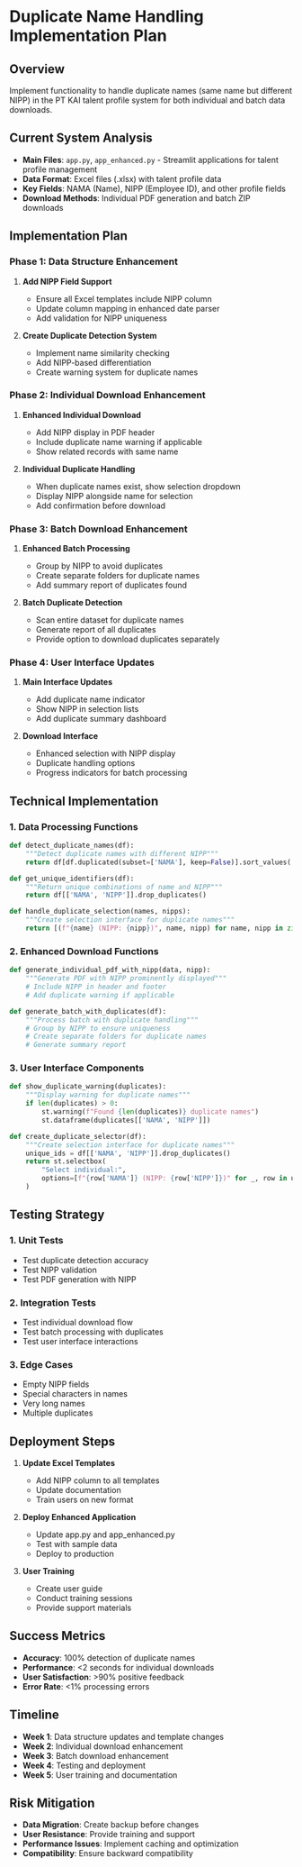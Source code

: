 # Duplicate Name Handling Implementation Plan

## Overview
Implement functionality to handle duplicate names (same name but different NIPP) in the PT KAI talent profile system for both individual and batch data downloads.

## Current System Analysis
- **Main Files**: `app.py`, `app_enhanced.py` - Streamlit applications for talent profile management
- **Data Format**: Excel files (.xlsx) with talent profile data
- **Key Fields**: NAMA (Name), NIPP (Employee ID), and other profile fields
- **Download Methods**: Individual PDF generation and batch ZIP downloads

## Implementation Plan

### Phase 1: Data Structure Enhancement
1. **Add NIPP Field Support**
   - Ensure all Excel templates include NIPP column
   - Update column mapping in enhanced date parser
   - Add validation for NIPP uniqueness

2. **Create Duplicate Detection System**
   - Implement name similarity checking
   - Add NIPP-based differentiation
   - Create warning system for duplicate names

### Phase 2: Individual Download Enhancement
1. **Enhanced Individual Download**
   - Add NIPP display in PDF header
   - Include duplicate name warning if applicable
   - Show related records with same name

2. **Individual Duplicate Handling**
   - When duplicate names exist, show selection dropdown
   - Display NIPP alongside name for selection
   - Add confirmation before download

### Phase 3: Batch Download Enhancement
1. **Enhanced Batch Processing**
   - Group by NIPP to avoid duplicates
   - Create separate folders for duplicate names
   - Add summary report of duplicates found

2. **Batch Duplicate Detection**
   - Scan entire dataset for duplicate names
   - Generate report of all duplicates
   - Provide option to download duplicates separately

### Phase 4: User Interface Updates
1. **Main Interface Updates**
   - Add duplicate name indicator
   - Show NIPP in selection lists
   - Add duplicate summary dashboard

2. **Download Interface**
   - Enhanced selection with NIPP display
   - Duplicate handling options
   - Progress indicators for batch processing

## Technical Implementation

### 1. Data Processing Functions
```python
def detect_duplicate_names(df):
    """Detect duplicate names with different NIPP"""
    return df[df.duplicated(subset=['NAMA'], keep=False)].sort_values('NAMA')

def get_unique_identifiers(df):
    """Return unique combinations of name and NIPP"""
    return df[['NAMA', 'NIPP']].drop_duplicates()

def handle_duplicate_selection(names, nipps):
    """Create selection interface for duplicate names"""
    return [(f"{name} (NIPP: {nipp})", name, nipp) for name, nipp in zip(names, nipps)]
```

### 2. Enhanced Download Functions
```python
def generate_individual_pdf_with_nipp(data, nipp):
    """Generate PDF with NIPP prominently displayed"""
    # Include NIPP in header and footer
    # Add duplicate warning if applicable

def generate_batch_with_duplicates(df):
    """Process batch with duplicate handling"""
    # Group by NIPP to ensure uniqueness
    # Create separate folders for duplicate names
    # Generate summary report
```

### 3. User Interface Components
```python
def show_duplicate_warning(duplicates):
    """Display warning for duplicate names"""
    if len(duplicates) > 0:
        st.warning(f"Found {len(duplicates)} duplicate names")
        st.dataframe(duplicates[['NAMA', 'NIPP']])

def create_duplicate_selector(df):
    """Create selection interface for duplicate names"""
    unique_ids = df[['NAMA', 'NIPP']].drop_duplicates()
    return st.selectbox(
        "Select individual:",
        options=[f"{row['NAMA']} (NIPP: {row['NIPP']})" for _, row in unique_ids.iterrows()]
    )
```

## Testing Strategy

### 1. Unit Tests
- Test duplicate detection accuracy
- Test NIPP validation
- Test PDF generation with NIPP

### 2. Integration Tests
- Test individual download flow
- Test batch processing with duplicates
- Test user interface interactions

### 3. Edge Cases
- Empty NIPP fields
- Special characters in names
- Very long names
- Multiple duplicates

## Deployment Steps

1. **Update Excel Templates**
   - Add NIPP column to all templates
   - Update documentation
   - Train users on new format

2. **Deploy Enhanced Application**
   - Update app.py and app_enhanced.py
   - Test with sample data
   - Deploy to production

3. **User Training**
   - Create user guide
   - Conduct training sessions
   - Provide support materials

## Success Metrics

- **Accuracy**: 100% detection of duplicate names
- **Performance**: <2 seconds for individual downloads
- **User Satisfaction**: >90% positive feedback
- **Error Rate**: <1% processing errors

## Timeline
- **Week 1**: Data structure updates and template changes
- **Week 2**: Individual download enhancement
- **Week 3**: Batch download enhancement
- **Week 4**: Testing and deployment
- **Week 5**: User training and documentation

## Risk Mitigation
- **Data Migration**: Create backup before changes
- **User Resistance**: Provide training and support
- **Performance Issues**: Implement caching and optimization
- **Compatibility**: Ensure backward compatibility
